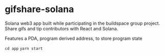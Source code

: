 # gifshare-solana

Solana web3 app built while participating in the buildspace group project. Share gifs and 
tip contributors with React and Solana.

Features a PDA, program derived address, to store program state

``cd app``
``yarn start``

